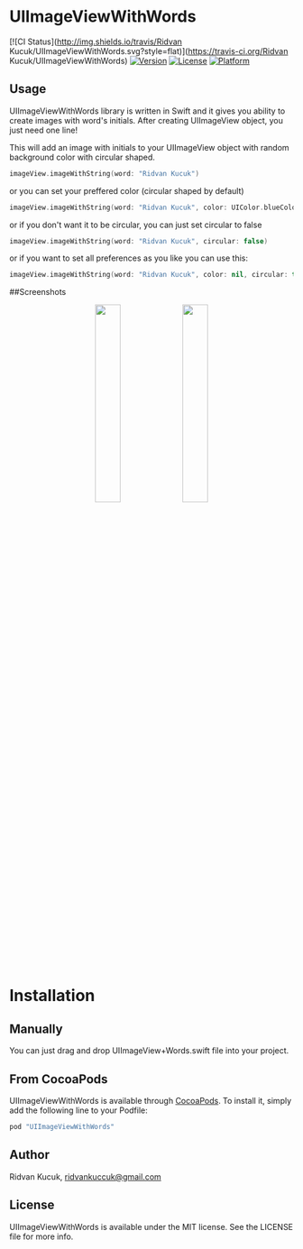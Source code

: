 # UIImageViewWithWords

[![CI Status](http://img.shields.io/travis/Ridvan Kucuk/UIImageViewWithWords.svg?style=flat)](https://travis-ci.org/Ridvan Kucuk/UIImageViewWithWords)
[![Version](https://img.shields.io/cocoapods/v/UIImageViewWithWords.svg?style=flat)](http://cocoapods.org/pods/UIImageViewWithWords)
[![License](https://img.shields.io/cocoapods/l/UIImageViewWithWords.svg?style=flat)](http://cocoapods.org/pods/UIImageViewWithWords)
[![Platform](https://img.shields.io/cocoapods/p/UIImageViewWithWords.svg?style=flat)](http://cocoapods.org/pods/UIImageViewWithWords)

## Usage

UIImageViewWithWords library is written in Swift and it gives you ability to create images with word's initials. After creating UIImageView object, you just need one line!

This will add an image with initials to your UIImageView object with random background color with circular shaped.

```swift
imageView.imageWithString(word: "Ridvan Kucuk")
```

or you can set your preffered color (circular shaped by default)

```swift
imageView.imageWithString(word: "Ridvan Kucuk", color: UIColor.blueColor())
```

or if you don't want it to be circular, you can just set circular to false

```swift
imageView.imageWithString(word: "Ridvan Kucuk", circular: false)
```

or if you want to set all preferences as you like you can use this:

```swift
imageView.imageWithString(word: "Ridvan Kucuk", color: nil, circular: true)
```

##Screenshots

<p align="center" imgContainer = "left">
  <img src ="https://raw.githubusercontent.com/ridvank/UIImageViewWithWords/master/Example/UIImageViewWithWords/ScreenShot1.png" width="30%" height="30%"/>
  <img src ="https://raw.githubusercontent.com/ridvank/UIImageViewWithWords/master/Example/UIImageViewWithWords/ScreenShot2.png" width="30%" height="30%"/>
</p>

# Installation

## Manually

You can just drag and drop UIImageView+Words.swift file into your project.

## From CocoaPods

UIImageViewWithWords is available through [CocoaPods](http://cocoapods.org). To install
it, simply add the following line to your Podfile:

```ruby
pod "UIImageViewWithWords"
```

## Author

Ridvan Kucuk, ridvankuccuk@gmail.com

## License

UIImageViewWithWords is available under the MIT license. See the LICENSE file for more info.
